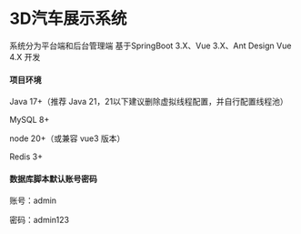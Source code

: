 # 3D汽车展示系统
系统分为平台端和后台管理端
基于SpringBoot 3.X、Vue 3.X、Ant Design Vue 4.X 开发

#### 项目环境
Java 17+（推荐 Java 21，21以下建议删除虚拟线程配置，并自行配置线程池）

MySQL 8+

node 20+（或兼容 vue3 版本）

Redis 3+

#### 数据库脚本默认账号密码
账号：admin

密码：admin123